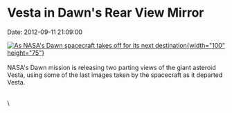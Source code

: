 Vesta in Dawn\'s Rear View Mirror
=================================

Date: 2012-09-11 21:09:00

[![As NASA\'s Dawn spacecraft takes off for its next
destination](http://www.jpl.nasa.gov/images/dawn/20120911/pia15678-th.jpg){width="100"
height="75"}](http://www.jpl.nasa.gov/news/news.cfm?release=2012-284&rn=news.xml&rst=3512)\
\
NASA\'s Dawn mission is releasing two parting views of the giant
asteroid Vesta, using some of the last images taken by the spacecraft as
it departed Vesta.

\
\
